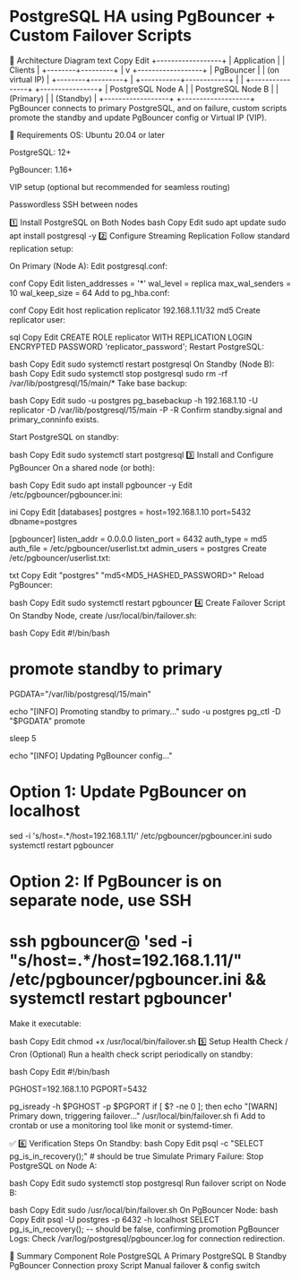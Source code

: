 PostgreSQL HA using PgBouncer + Custom Failover Scripts
======================================================
🧭 Architecture Diagram
text
Copy
Edit
           +------------------+
           |   Application    |
           |     Clients      |
           +--------+---------+
                    |
                    v
           +------------------+
           |    PgBouncer     |
           | (on virtual IP)  |
           +--------+---------+
                    |
        +-----------+------------+
        |                        |
+----------------+     +----------------+
| PostgreSQL Node A |   | PostgreSQL Node B |
|    (Primary)      |   |   (Standby)       |
+------------------+   +-------------------+
PgBouncer connects to primary PostgreSQL, and on failure, custom scripts promote the standby and update PgBouncer config or Virtual IP (VIP).

🧾 Requirements
OS: Ubuntu 20.04 or later

PostgreSQL: 12+

PgBouncer: 1.16+

VIP setup (optional but recommended for seamless routing)

Passwordless SSH between nodes

1️⃣ Install PostgreSQL on Both Nodes
bash
Copy
Edit
sudo apt update
sudo apt install postgresql -y
2️⃣ Configure Streaming Replication
Follow standard replication setup:

On Primary (Node A):
Edit postgresql.conf:

conf
Copy
Edit
listen_addresses = '*'
wal_level = replica
max_wal_senders = 10
wal_keep_size = 64
Add to pg_hba.conf:

conf
Copy
Edit
host    replication     replicator     192.168.1.11/32     md5
Create replicator user:

sql
Copy
Edit
CREATE ROLE replicator WITH REPLICATION LOGIN ENCRYPTED PASSWORD 'replicator_password';
Restart PostgreSQL:

bash
Copy
Edit
sudo systemctl restart postgresql
On Standby (Node B):
bash
Copy
Edit
sudo systemctl stop postgresql
sudo rm -rf /var/lib/postgresql/15/main/*
Take base backup:

bash
Copy
Edit
sudo -u postgres pg_basebackup -h 192.168.1.10 -U replicator -D /var/lib/postgresql/15/main -P -R
Confirm standby.signal and primary_conninfo exists.

Start PostgreSQL on standby:

bash
Copy
Edit
sudo systemctl start postgresql
3️⃣ Install and Configure PgBouncer
On a shared node (or both):

bash
Copy
Edit
sudo apt install pgbouncer -y
Edit /etc/pgbouncer/pgbouncer.ini:

ini
Copy
Edit
[databases]
postgres = host=192.168.1.10 port=5432 dbname=postgres

[pgbouncer]
listen_addr = 0.0.0.0
listen_port = 6432
auth_type = md5
auth_file = /etc/pgbouncer/userlist.txt
admin_users = postgres
Create /etc/pgbouncer/userlist.txt:

txt
Copy
Edit
"postgres" "md5<MD5_HASHED_PASSWORD>"
Reload PgBouncer:

bash
Copy
Edit
sudo systemctl restart pgbouncer
4️⃣ Create Failover Script
On Standby Node, create /usr/local/bin/failover.sh:

bash
Copy
Edit
#!/bin/bash
# promote standby to primary

PGDATA="/var/lib/postgresql/15/main"

echo "[INFO] Promoting standby to primary..."
sudo -u postgres pg_ctl -D "$PGDATA" promote

sleep 5

echo "[INFO] Updating PgBouncer config..."
# Option 1: Update PgBouncer on localhost
sed -i 's/host=.*/host=192.168.1.11/' /etc/pgbouncer/pgbouncer.ini
sudo systemctl restart pgbouncer

# Option 2: If PgBouncer is on separate node, use SSH
# ssh pgbouncer@<IP> 'sed -i "s/host=.*/host=192.168.1.11/" /etc/pgbouncer/pgbouncer.ini && systemctl restart pgbouncer'
Make it executable:

bash
Copy
Edit
chmod +x /usr/local/bin/failover.sh
5️⃣ Setup Health Check / Cron (Optional)
Run a health check script periodically on standby:

bash
Copy
Edit
#!/bin/bash

PGHOST=192.168.1.10
PGPORT=5432

pg_isready -h $PGHOST -p $PGPORT
if [ $? -ne 0 ]; then
    echo "[WARN] Primary down, triggering failover..."
    /usr/local/bin/failover.sh
fi
Add to crontab or use a monitoring tool like monit or systemd-timer.

✅ 6️⃣ Verification Steps
On Standby:
bash
Copy
Edit
psql -c "SELECT pg_is_in_recovery();"  # should be true
Simulate Primary Failure:
Stop PostgreSQL on Node A:

bash
Copy
Edit
sudo systemctl stop postgresql
Run failover script on Node B:

bash
Copy
Edit
sudo /usr/local/bin/failover.sh
On PgBouncer Node:
bash
Copy
Edit
psql -U postgres -p 6432 -h localhost
SELECT pg_is_in_recovery();  -- should be false, confirming promotion
PgBouncer Logs:
Check /var/log/postgresql/pgbouncer.log for connection redirection.

🧾 Summary
Component	Role
PostgreSQL A	Primary
PostgreSQL B	Standby
PgBouncer	Connection proxy
Script	Manual failover & config switch
